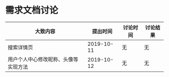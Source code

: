 # 需求文档讨论

| 大致内容                             | 提出时间   | 讨论时间 | 讨论结果 |
| ------------------------------------ | ---------- | -------- | -------- |
| 搜索详情页                           | 2019-10-11 | 无       | 无       |
| 用户个人中心修改昵称、头像等实现方法 | 2019-10-12 | 无       | 无       |
